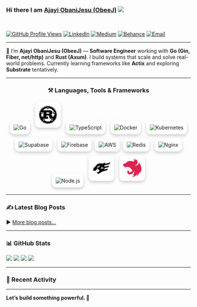 ### Hi there I am [Ajayi ObaniJesu (ObeeJ)](https://www.linkedin.com/in/obanijesuajayi) <img src="https://raw.githubusercontent.com/MartinHeinz/MartinHeinz/master/wave.gif" width="30px">
<br/>

[![GitHub Profile Views](https://komarev.com/ghpvc/?username=obeej&label=PROFILE+VIEWS&style=for-the-badge&color=blueviolet)](https://github.com/obeej)
[![LinkedIn](https://img.shields.io/badge/linkedin-%230077B5.svg?style=for-the-badge&logo=linkedin&logoColor=white)](https://linkedin.com/in/obanijesuajayi)
[![Medium](https://img.shields.io/badge/Medium-000000?style=for-the-badge&logo=medium&logoColor=white)](https://medium.com/@obeej)
[![Behance](https://img.shields.io/badge/Behance-%23191919.svg?style=for-the-badge&logo=behance&logoColor=white)](https://www.behance.net/obanijesuajayi)
[![Email](https://img.shields.io/badge/Email-ajayioba2000@gmail.com-red?style=for-the-badge&logo=gmail&logoColor=white)](mailto:ajayioba2000@gmail.com)

---

🔭  I’m **Ajayi ObaniJesu (ObeeJ)** — **Software Engineer** working with **Go (Gin, Fiber, net/http)** and **Rust (Axum)**. I build systems that scale and solve real-world problems. Currently learning frameworks like **Actix** and exploring **Substrate** tentatively.

---

<h3 align="center">⚒️ Languages, Tools & Frameworks</h3>

<p align="center">
  <img src="https://cdn.jsdelivr.net/gh/devicons/devicon/icons/go/go-original.svg" alt="Go" width="50" height="50" style="padding:10px; background:white; border-radius:12px; box-shadow: 0 4px 8px rgba(0,0,0,0.2); margin: 5px;"/>
  <img src="https://raw.githubusercontent.com/devicons/devicon/master/icons/rust/rust-plain.svg" alt="Rust" width="50" height="50" style="padding:10px; background:white; border-radius:12px; box-shadow: 0 4px 8px rgba(0,0,0,0.2); margin: 5px;"/>
  <img src="https://cdn.jsdelivr.net/gh/devicons/devicon/icons/typescript/typescript-original.svg" alt="TypeScript" width="50" height="50" style="padding:10px; background:white; border-radius:12px; box-shadow: 0 4px 8px rgba(0,0,0,0.2); margin: 5px;"/>
  <img src="https://cdn.jsdelivr.net/gh/devicons/devicon/icons/docker/docker-original.svg" alt="Docker" width="50" height="50" style="padding:10px; background:white; border-radius:12px; box-shadow: 0 4px 8px rgba(0,0,0,0.2); margin: 5px;"/>
  <img src="https://cdn.jsdelivr.net/gh/devicons/devicon/icons/kubernetes/kubernetes-plain.svg" alt="Kubernetes" width="50" height="50" style="padding:10px; background:white; border-radius:12px; box-shadow: 0 4px 8px rgba(0,0,0,0.2); margin: 5px;"/>
  <img src="https://avatars.githubusercontent.com/u/54469796?s=200&v=4" alt="Supabase" width="50" height="50" style="padding:10px; background:white; border-radius:12px; box-shadow: 0 4px 8px rgba(0,0,0,0.2); margin: 5px;"/>
  <img src="https://www.vectorlogo.zone/logos/firebase/firebase-icon.svg" alt="Firebase" width="50" height="50" style="padding:10px; background:white; border-radius:12px; box-shadow: 0 4px 8px rgba(0,0,0,0.2); margin: 5px;"/>
  <img src="https://cdn.jsdelivr.net/gh/devicons/devicon/icons/amazonwebservices/amazonwebservices-original.svg" alt="AWS" width="50" height="50" style="background:white; padding:10px; border-radius:12px; box-shadow: 0 4px 8px rgba(0,0,0,0.2);"/>
  <img src="https://cdn.jsdelivr.net/gh/devicons/devicon/icons/redis/redis-original.svg" alt="Redis" width="50" height="50" style="padding:10px; background:white; border-radius:12px; box-shadow: 0 4px 8px rgba(0,0,0,0.2); margin: 5px;"/>
  <img src="https://cdn.jsdelivr.net/gh/devicons/devicon/icons/nginx/nginx-original.svg" alt="Nginx" width="50" height="50" style="padding:10px; background:white; border-radius:12px; box-shadow: 0 4px 8px rgba(0,0,0,0.2); margin: 5px;"/>
  <img src="https://cdn.jsdelivr.net/gh/devicons/devicon/icons/nodejs/nodejs-original.svg" alt="Node.js" width="50" height="50" style="padding:10px; background:white; border-radius:12px; box-shadow: 0 4px 8px rgba(0,0,0,0.2); margin: 5px;"/>
  <img src="https://raw.githubusercontent.com/devicons/devicon/master/icons/fastify/fastify-original.svg" alt="Fastify" width="50" height="50" style="padding:10px; background:white; border-radius:12px; box-shadow: 0 4px 8px rgba(0,0,0,0.2); margin: 5px;"/>
  <img src="https://raw.githubusercontent.com/devicons/devicon/master/icons/nestjs/nestjs-plain.svg" alt="NestJS" width="50" height="50" style="padding:10px; background:white; border-radius:12px; box-shadow: 0 4px 8px rgba(0,0,0,0.2); margin: 5px;"/>
</p>

---

### ✍️ Latest Blog Posts
<!-- BLOG-POST-LIST:START -->
<!-- BLOG-POST-LIST:END -->
▶️ [More blog posts...](https://medium.com/@obeej)

---

### 📊 GitHub Stats

[![](https://raw.githubusercontent.com/obeej/obeej/main/profile-summary-card-output/github_dark/0-profile-details.svg)](https://github.com/vn7n24fzkq/github-profile-summary-cards)
[![](https://raw.githubusercontent.com/obeej/obeej/main/profile-summary-card-output/github_dark/1-repos-per-language.svg)](https://github.com/vn7n24fzkq/github-profile-summary-cards)
[![](https://raw.githubusercontent.com/obeej/obeej/main/profile-summary-card-output/github_dark/2-most-commit-language.svg)](https://github.com/vn7n24fzkq/github-profile-summary-cards)
[![](https://streak-stats.demolab.com?user=obeej&theme=dark&date_format=M%20j%5B%2C%20Y%5D)](https://git.io/streak-stats)

---

### 🚀 Recent Activity
<!--START_SECTION:activity-->
<!--END_SECTION:activity-->

---

**Let’s build something powerful. 🚀**